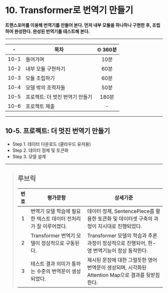 # 10. Transformer로 번역기 만들기

**트랜스포머를 이용해 번역기를 만들어 본다. 먼저 내부 모듈을 하나하나 구현한 후, 조립하여 완성한다. 완성된 번역기를 테스트해 본다.**

---

|-|목차|⏲ 360분|
|:---:|---|:---:|
|10-1| 들어가며 | 10분|
|10-2| 내부 모듈 구현하기 | 60분|
|10-3| 모듈 조립하기 | 60분|
|10-4| 모델 밖의 조력자들 | 50분|
|10-5| 프로젝트: 더 멋진 번역기 만들기 | 180분|
|10-6| 프로젝트 제출 |-|

---

## 10-5. 프로젝트: 더 멋진 번역기 만들기

- Step 1. 데이터 다운로드 (클라우드 유저용)
- Step 2. 데이터 정제 및 토큰화
- Step 3. 모델 설계

---

>## **루브릭**
>
>|번호|평가문항|상세기준|
>|:---:|---|---|
>|1|번역기 모델 학습에 필요한 텍스트 데이터 전처리가 잘 이루어졌다.|데이터 정제, SentencePiece를 활용한 토큰화 및 데이터셋 구축의 과정이 지시대로 진행되었다.|
>|2|Transformer 번역기 모델이 정상적으로 구동된다.|Transformer 모델의 학습과 추론 과정이 정상적으로 진행되어, 한-영 번역기능이 정상 동작한다.|
>|3|테스트 결과 의미가 통하는 수준의 번역문이 생성되었다.|제시된 문장에 대한 그럴듯한 영어 번역문이 생성되며, 시각화된 Attention Map으로 결과를 뒷받침한다.|
